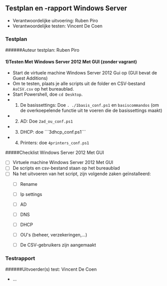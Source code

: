 ## Testplan en -rapport Windows Server

* Verantwoordelijke uitvoering: Ruben Piro
* Verantwoordelijke testen: Vincent De Coen

### Testplan
######Auteur testplan: Ruben Piro

#### 1)Testen Met Windows Server 2012 Met GUI (zonder vagrant)
  - Start de virtuele machine Windows Server 2012 Gui op (GUI bevat de Guest Additions)
  - Om te testen, plaats je alle scripts uit de folder en CSV-bestand ```AsCSV.csv``` op het bureaublad.
  - Start Powershell, doe ```cd Desktop```.
  - 1. De basissettings: Doe
   ```. ./1basis_conf.ps1``` en ```basiscommandos``` (om de overkoepelende functie uit te voeren die de basissettings maakt)
  - 2. AD: Doe ```2ad_ou_conf.ps1```
  - 3. DHCP: doe ´´´3dhcp_conf.ps1´´´
  - 4. Printers: doe ```4printers_conf.ps1```

#####Checklist Windows Server 2012 Met GUI
- [ ] Virtuele machine Windows Server 2012 Met GUI 
- [ ] De scripts en csv-bestand staan op het bureaublad
- [ ] Na het uitvoeren van het script, zijn volgende zaken geïnstalleerd:  
  - [ ] Rename
  - [ ] Ip settings
  - [ ] AD
  - [ ] DNS
  - [ ] DHCP
  - [ ] OU's (beheer, verzekeringen,...)
  - [ ] De CSV-gebruikers zijn aangemaakt
  

### Testrapport

######Uitvoerder(s) test: Vincent De Coen

- ...
